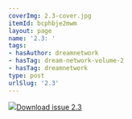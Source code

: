 ```yaml
---
coverImg: 2.3-cover.jpg
itemId: bcphbje2mwm
layout: page
name: '2.3: '
tags:
- hasAuthor: dreamnetwork
- hasTag: dream-network-volume-2
- hasTag: dreamnetwork
type: post
urlSlug: '2.3'
---
```

<img class="card-img" src="../images/2.3-rect.jpg"/><a href="../files/pdfs/Volume_2/2.3-Dream-Craft-Volume-2-No-3.pdf" download="">Download issue 2.3</a>